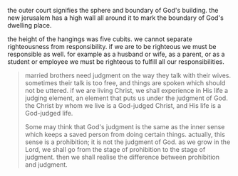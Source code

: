 the outer court signifies the sphere and boundary of God's building. the new jerusalem
has a high wall all around it to mark the boundary of God's dwelling place.

the height of the hangings was five cubits. we cannot separate righteousness from responsibility. if we are to be righteous we must be responsible as well. for example as a husband or wife, as a parent, or as a student or employee we must be righteous to fulfill all our responsibilities.

> married brothers need judgment on the way they talk with their wives. sometimes their talk is too free, and things are spoken which should not be uttered. if we are living Christ, we shall experience in His life a judging element, an element that puts us under the judgment of God. the Christ by whom we live is a God-judged Christ, and His life is a God-judged life.
>
> Some may think that God's judgment is the same as the inner sense which keeps a saved person from doing certain things. actually, this sense is a prohibition; it is not the judgment of God. as we grow in the Lord, we shall go from the stage of prohibition to the stage of judgment. then we shall realise the difference between prohibition and judgment.
